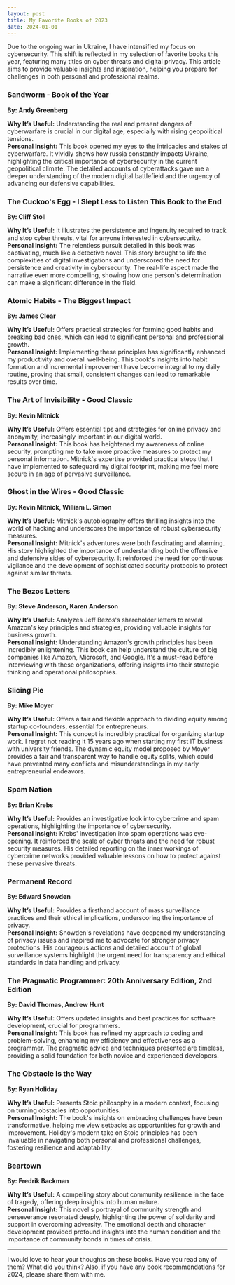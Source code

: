 ```yaml
---
layout: post
title: My Favorite Books of 2023
date: 2024-01-01
---
```


Due to the ongoing war in Ukraine, I have intensified my focus on cybersecurity. This shift is reflected in my selection of favorite books this year, featuring many titles on cyber threats and digital privacy. This article aims to provide valuable insights and inspiration, helping you prepare for challenges in both personal and professional realms.

### Sandworm - Book of the Year
**By: Andy Greenberg**

**Why It’s Useful:** Understanding the real and present dangers of cyberwarfare is crucial in our digital age, especially with rising geopolitical tensions.  
**Personal Insight:** This book opened my eyes to the intricacies and stakes of cyberwarfare. It vividly shows how russia constantly impacts Ukraine, highlighting the critical importance of cybersecurity in the current geopolitical climate. The detailed accounts of cyberattacks gave me a deeper understanding of the modern digital battlefield and the urgency of advancing our defensive capabilities.

### The Cuckoo's Egg - I Slept Less to Listen This Book to the End
**By: Cliff Stoll**

**Why It’s Useful:** It illustrates the persistence and ingenuity required to track and stop cyber threats, vital for anyone interested in cybersecurity.  
**Personal Insight:** The relentless pursuit detailed in this book was captivating, much like a detective novel. This story brought to life the complexities of digital investigations and underscored the need for persistence and creativity in cybersecurity. The real-life aspect made the narrative even more compelling, showing how one person's determination can make a significant difference in the field.

### Atomic Habits - The Biggest Impact
**By: James Clear**

**Why It’s Useful:** Offers practical strategies for forming good habits and breaking bad ones, which can lead to significant personal and professional growth.  
**Personal Insight:** Implementing these principles has significantly enhanced my productivity and overall well-being. This book's insights into habit formation and incremental improvement have become integral to my daily routine, proving that small, consistent changes can lead to remarkable results over time.

### The Art of Invisibility - Good Classic
**By: Kevin Mitnick**

**Why It’s Useful:** Offers essential tips and strategies for online privacy and anonymity, increasingly important in our digital world.  
**Personal Insight:** This book has heightened my awareness of online security, prompting me to take more proactive measures to protect my personal information. Mitnick's expertise provided practical steps that I have implemented to safeguard my digital footprint, making me feel more secure in an age of pervasive surveillance.

### Ghost in the Wires - Good Classic
**By: Kevin Mitnick, William L. Simon**

**Why It’s Useful:** Mitnick's autobiography offers thrilling insights into the world of hacking and underscores the importance of robust cybersecurity measures.  
**Personal Insight:** Mitnick's adventures were both fascinating and alarming. His story highlighted the importance of understanding both the offensive and defensive sides of cybersecurity. It reinforced the need for continuous vigilance and the development of sophisticated security protocols to protect against similar threats.

### The Bezos Letters
**By: Steve Anderson, Karen Anderson**

**Why It’s Useful:** Analyzes Jeff Bezos's shareholder letters to reveal Amazon's key principles and strategies, providing valuable insights for business growth.  
**Personal Insight:** Understanding Amazon's growth principles has been incredibly enlightening. This book can help understand the culture of big companies like Amazon, Microsoft, and Google. It's a must-read before interviewing with these organizations, offering insights into their strategic thinking and operational philosophies.

### Slicing Pie
**By: Mike Moyer**

**Why It’s Useful:** Offers a fair and flexible approach to dividing equity among startup co-founders, essential for entrepreneurs.  
**Personal Insight:** This concept is incredibly practical for organizing startup work. I regret not reading it 15 years ago when starting my first IT business with university friends. The dynamic equity model proposed by Moyer provides a fair and transparent way to handle equity splits, which could have prevented many conflicts and misunderstandings in my early entrepreneurial endeavors.

### Spam Nation
**By: Brian Krebs**

**Why It’s Useful:** Provides an investigative look into cybercrime and spam operations, highlighting the importance of cybersecurity.  
**Personal Insight:** Krebs' investigation into spam operations was eye-opening. It reinforced the scale of cyber threats and the need for robust security measures. His detailed reporting on the inner workings of cybercrime networks provided valuable lessons on how to protect against these pervasive threats.

### Permanent Record
**By: Edward Snowden**

**Why It’s Useful:** Provides a firsthand account of mass surveillance practices and their ethical implications, underscoring the importance of privacy.  
**Personal Insight:** Snowden's revelations have deepened my understanding of privacy issues and inspired me to advocate for stronger privacy protections. His courageous actions and detailed account of global surveillance systems highlight the urgent need for transparency and ethical standards in data handling and privacy.

### The Pragmatic Programmer: 20th Anniversary Edition, 2nd Edition
**By: David Thomas, Andrew Hunt**

**Why It’s Useful:** Offers updated insights and best practices for software development, crucial for programmers.  
**Personal Insight:** This book has refined my approach to coding and problem-solving, enhancing my efficiency and effectiveness as a programmer. The pragmatic advice and techniques presented are timeless, providing a solid foundation for both novice and experienced developers.

### The Obstacle Is the Way
**By: Ryan Holiday**

**Why It’s Useful:** Presents Stoic philosophy in a modern context, focusing on turning obstacles into opportunities.  
**Personal Insight:** The book's insights on embracing challenges have been transformative, helping me view setbacks as opportunities for growth and improvement. Holiday's modern take on Stoic principles has been invaluable in navigating both personal and professional challenges, fostering resilience and adaptability.

### Beartown
**By: Fredrik Backman**

**Why It’s Useful:** A compelling story about community resilience in the face of tragedy, offering deep insights into human nature.  
**Personal Insight:** This novel's portrayal of community strength and perseverance resonated deeply, highlighting the power of solidarity and support in overcoming adversity. The emotional depth and character development provided profound insights into the human condition and the importance of community bonds in times of crisis.

---

I would love to hear your thoughts on these books. Have you read any of them? What did you think? Also, if you have any book recommendations for 2024, please share them with me.
